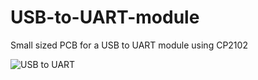 # USB-to-UART-module
Small sized PCB for a USB to UART module using CP2102

![USB to UART](https://i.imgur.com/y9P24ud.png)